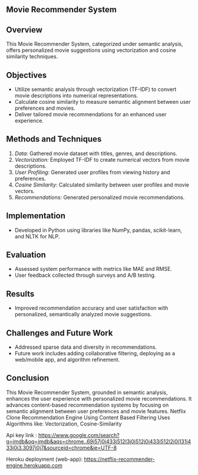 ## Movie Recommender System

## Overview
This Movie Recommender System, categorized under semantic analysis, offers personalized movie suggestions using vectorization and cosine similarity techniques.

## Objectives
- Utilize semantic analysis through vectorization (TF-IDF) to convert movie descriptions into numerical representations.
- Calculate cosine similarity to measure semantic alignment between user preferences and movies.
- Deliver tailored movie recommendations for an enhanced user experience.

## Methods and Techniques
1. *Data:* Gathered movie dataset with titles, genres, and descriptions.
2. *Vectorization:* Employed TF-IDF to create numerical vectors from movie descriptions.
3. *User Profiling:* Generated user profiles from viewing history and preferences.
4. *Cosine Similarity:* Calculated similarity between user profiles and movie vectors.
5. *Recommendations:* Generated personalized movie recommendations.

## Implementation
- Developed in Python using libraries like NumPy, pandas, scikit-learn, and NLTK for NLP.

## Evaluation
- Assessed system performance with metrics like MAE and RMSE.
- User feedback collected through surveys and A/B testing.

## Results
- Improved recommendation accuracy and user satisfaction with personalized, semantically analyzed movie suggestions.

## Challenges and Future Work
- Addressed sparse data and diversity in recommendations.
- Future work includes adding collaborative filtering, deploying as a web/mobile app, and algorithm refinement.

## Conclusion
This Movie Recommender System, grounded in semantic analysis, enhances the user experience with personalized movie recommendations. It advances content-based recommendation systems by focusing on semantic alignment between user preferences and movie features.
Netflix Clone Recommendation Engine Using Content Based Filtering
Uses Algorithms like:
Vectorization,
Cosine-Similarity

Api key link :
https://www.google.com/search?q=imdb&oq=imdb&aqs=chrome..69i57j0i433i512l3j0i512j0i433i512l2j0i131i433j0i3.3097j0j7&sourceid=chrome&ie=UTF-8

Heroku deployment (web-app):
https://netflix-recommender-engine.herokuapp.com

